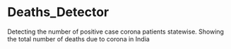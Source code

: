 # Deaths_Detector
Detecting the number of positive case corona patients statewise.
Showing the total number of deaths due to corona in India
